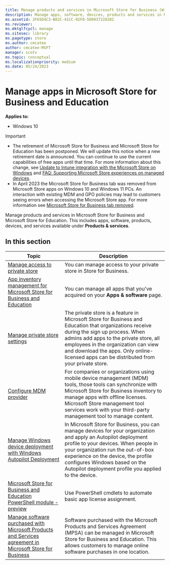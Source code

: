 ```yaml
---
title: Manage products and services in Microsoft Store for Business (Windows 10)
description: Manage apps, software, devices, products and services in Microsoft Store for Business.
ms.assetid: 2F65D4C3-B02C-41CC-92F0-5D9937228202
ms.reviewer: 
ms.mktglfcycl: manage
ms.sitesec: library
ms.pagetype: store
ms.author: cmcatee
author: cmcatee-MSFT
manager: scotv
ms.topic: conceptual
ms.localizationpriority: medium
ms.date: 05/24/2023
---
```


# Manage apps in Microsoft Store for Business and Education

**Applies to:**

- Windows 10

> [!IMPORTANT]
>
> - The retirement of Microsoft Store for Business and Microsoft Store for Education has been postponed. We will update this notice when a new retirement date is announced. You can continue to use the current capabilities of free apps until that time. For more information about this change, see [Update to Intune integration with the Microsoft Store on Windows](https://techcommunity.microsoft.com/t5/windows-it-pro-blog/update-to-endpoint-manager-integration-with-the-microsoft-store/ba-p/3585077) and [FAQ: Supporting Microsoft Store experiences on managed devices](https://techcommunity.microsoft.com/t5/windows-management/faq-supporting-microsoft-store-experiences-on-managed-devices/m-p/3585286).
> - In April 2023 the Microsoft Store for Business tab was removed from Microsoft Store apps on Windows 10 and Windows 11 PCs. An interaction with existing MDM and GPO policies may lead to customers seeing errors when accessing the Microsoft Store app. For more information see [Microsoft Store for Business tab removed](manage-access-to-private-store.md#microsoft-store-for-business-tab-removed).

Manage products and services in Microsoft Store for Business and Microsoft Store for Education. This includes apps, software, products, devices, and services available under **Products & services**.

## In this section

| Topic | Description |
| ----- | ----------- |
| [Manage access to private store](manage-access-to-private-store.md) | You can manage access to your private store in Store for Business. |
| [App inventory management for Microsoft Store for Business and Education](app-inventory-management-microsoft-store-for-business.md) | You can manage all apps that you've acquired on your **Apps & software** page. |
| [Manage private store settings](manage-private-store-settings.md) | The private store is a feature in Microsoft Store for Business and Education that organizations receive during the sign up process. When admins add apps to the private store, all employees in the organization can view and download the apps. Only online-licensed apps can be distributed from your private store. |
| [Configure MDM provider](configure-mdm-provider-microsoft-store-for-business.md) | For companies or organizations using mobile device management (MDM) tools, those tools can synchronize with Microsoft Store for Business inventory to manage apps with offline licenses. Microsoft Store management tool services work with your third-party management tool to manage content. |
| [Manage Windows device deployment with Windows Autopilot Deployment](add-profile-to-devices.md) | In Microsoft Store for Business, you can manage devices for your organization and apply an Autopilot deployment profile to your devices. When people in your organization run the out-of-box experience on the device, the profile configures Windows based on the Autopilot deployment profile you applied to the device. |
| [Microsoft Store for Business and Education PowerShell module - preview](microsoft-store-for-business-education-powershell-module.md) | Use PowerShell cmdlets to automate basic app license assignment.  |
| [Manage software purchased with Microsoft Products and Services agreement in Microsoft Store for Business](manage-mpsa-software-microsoft-store-for-business.md) | Software purchased with the Microsoft Products and Services Agreement (MPSA) can be managed in Microsoft Store for Business and Education. This allows customers to manage online software purchases in one location. |
